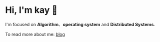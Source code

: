 # Hi, I'm kay 👋

I'm focused on **Algorithm**、**operating system** and **Distributed Systems**.

To read more about me: [blog](http://kaywu.site)